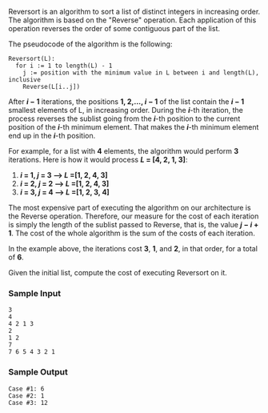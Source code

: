 ﻿ Reversort is an algorithm to sort a list of distinct integers in increasing order. The algorithm is based on the "Reverse" operation. Each application of this operation reverses the order of some contiguous part of the list.

The pseudocode of the algorithm is the following:

```
Reversort(L):
  for i := 1 to length(L) - 1
    j := position with the minimum value in L between i and length(L), inclusive
    Reverse(L[i..j])
```

After ***i* − 1**
iterations, the positions **1, 2,..., *i* − 1** of the list contain the ***i* − 1** smallest elements of L, in increasing order. During the ***i***-th iteration, the process reverses the sublist going from the ***i***-th position to the current position of the ***i***-th minimum element. That makes the ***i***-th minimum element end up in the ***i***-th position.

For example, for a list with **4** elements, the algorithm would perform **3** iterations. Here is how it would process ***L* = [4, 2, 1, 3]**:

1. ***i* = 1, *j* = 3 ⟶ *L* =[1, 2, 4, 3]**
2. ***i* = 2, *j* = 2 ⟶ *L* =[1, 2, 4, 3]**
3. ***i* = 3, *j* = 4 ⟶ *L* =[1, 2, 3, 4]**

The most expensive part of executing the algorithm on our architecture is the Reverse operation. Therefore, our measure for the cost of each iteration is simply the length of the sublist passed to Reverse, that is, the value ***j* − *i* + 1**. The cost of the whole algorithm is the sum of the costs of each iteration.

In the example above, the iterations cost **3**, **1**, and **2**, in that order, for a total of **6**.

Given the initial list, compute the cost of executing Reversort on it.



### Sample Input
```
3
4
4 2 1 3
2
1 2
7
7 6 5 4 3 2 1
```

### Sample Output
```
Case #1: 6
Case #2: 1
Case #3: 12
```